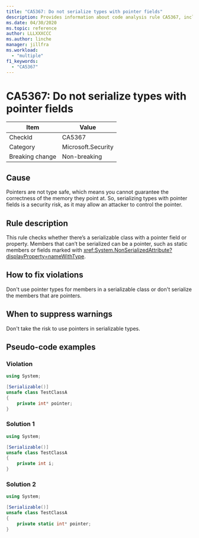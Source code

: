 ```yaml
---
title: "CA5367: Do not serialize types with pointer fields"
description: Provides information about code analysis rule CA5367, including causes, how to fix violations, and when to suppress it.
ms.date: 04/30/2020
ms.topic: reference
author: LLLXXXCCC
ms.author: linche
manager: jillfra
ms.workload:
  - "multiple"
f1_keywords:
  - "CA5367"
---
```

# CA5367: Do not serialize types with pointer fields

|Item|Value|
|-|-|
|CheckId|CA5367|
|Category|Microsoft.Security|
|Breaking change|Non-breaking|

## Cause

Pointers are not type safe, which means you cannot guarantee the correctness of the memory they point at. So, serializing types with pointer fields is a security risk, as it may allow an attacker to control the pointer.

## Rule description

This rule checks whether there’s a serializable class with a pointer field or property. Members that can’t be serialized can be a pointer, such as static members or fields marked with <xref:System.NonSerializedAttribute?displayProperty=nameWithType>.

## How to fix violations

Don't use pointer types for members in a serializable class or don't serialize the members that are pointers.

## When to suppress warnings

Don't take the risk to use pointers in serializable types.

## Pseudo-code examples

### Violation

```csharp
using System;

[Serializable()]
unsafe class TestClassA
{
    private int* pointer;
} 
```

### Solution 1

```csharp
using System;

[Serializable()]
unsafe class TestClassA
{
    private int i;
} 
```

### Solution 2

```csharp
using System;

[Serializable()]
unsafe class TestClassA
{
    private static int* pointer;
} 
```
